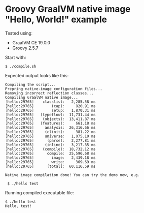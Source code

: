 # Groovy GraalVM native image "Hello, World!" example

Tested using:

* GraalVM CE 19.0.0
* Groovy 2.5.7

Start with:

```
$ ./compile.sh
```

Expected output looks like this:

```
Compiling the script...
Prepring native-image configuration files...
Removing incorrect reflection classes...
Compiling GraalVM native image...
[hello:29765]    classlist:   2,285.58 ms
[hello:29765]        (cap):     820.91 ms
[hello:29765]        setup:   1,870.31 ms
[hello:29765]   (typeflow):  11,731.44 ms
[hello:29765]    (objects):  13,411.87 ms
[hello:29765]   (features):     661.18 ms
[hello:29765]     analysis:  26,316.66 ms
[hello:29765]     (clinit):     381.22 ms
[hello:29765]     universe:   1,075.10 ms
[hello:29765]      (parse):   2,277.81 ms
[hello:29765]     (inline):   3,217.35 ms
[hello:29765]    (compile):  18,732.12 ms
[hello:29765]      compile:  25,596.68 ms
[hello:29765]        image:   2,439.18 ms
[hello:29765]        write:     369.69 ms
[hello:29765]      [total]:  60,116.59 ms

Native image compilation done! You can try the demo now, e.g.

 $ ./hello test
```

Running compiled executable file:

```
$ ./hello test
Hello, test!
```
